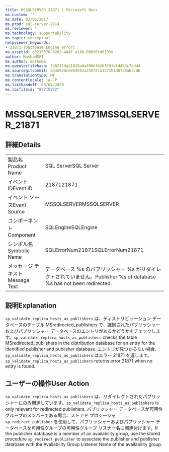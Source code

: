 ```yaml
---
title: MSSQLSERVER_21871 | Microsoft Docs
ms.custom: ''
ms.date: 03/06/2017
ms.prod: sql-server-2014
ms.reviewer: ''
ms.technology: supportability
ms.topic: conceptual
helpviewer_keywords:
- 21871 (Database Engine error)
ms.assetid: d3215378-9282-444f-a18b-00b96fd0133d
author: MashaMSFT
ms.author: mathoma
ms.openlocfilehash: f26211da21829a0a898dfb36ff9fefd453c7ad44
ms.sourcegitcommit: ad4d92dce894592a259721a1571b1d8736abacdb
ms.translationtype: MT
ms.contentlocale: ja-JP
ms.lasthandoff: 08/04/2020
ms.locfileid: "87715322"
---
```

# <a name="mssqlserver_21871"></a><span data-ttu-id="da077-102">MSSQLSERVER_21871</span><span class="sxs-lookup"><span data-stu-id="da077-102">MSSQLSERVER_21871</span></span>
    
## <a name="details"></a><span data-ttu-id="da077-103">詳細</span><span class="sxs-lookup"><span data-stu-id="da077-103">Details</span></span>  
  
|||  
|-|-|  
|<span data-ttu-id="da077-104">製品名</span><span class="sxs-lookup"><span data-stu-id="da077-104">Product Name</span></span>|<span data-ttu-id="da077-105">SQL Server</span><span class="sxs-lookup"><span data-stu-id="da077-105">SQL Server</span></span>|  
|<span data-ttu-id="da077-106">イベント ID</span><span class="sxs-lookup"><span data-stu-id="da077-106">Event ID</span></span>|<span data-ttu-id="da077-107">21871</span><span class="sxs-lookup"><span data-stu-id="da077-107">21871</span></span>|  
|<span data-ttu-id="da077-108">イベント ソース</span><span class="sxs-lookup"><span data-stu-id="da077-108">Event Source</span></span>|<span data-ttu-id="da077-109">MSSQLSERVER</span><span class="sxs-lookup"><span data-stu-id="da077-109">MSSQLSERVER</span></span>|  
|<span data-ttu-id="da077-110">コンポーネント</span><span class="sxs-lookup"><span data-stu-id="da077-110">Component</span></span>|<span data-ttu-id="da077-111">SQLEngine</span><span class="sxs-lookup"><span data-stu-id="da077-111">SQLEngine</span></span>|  
|<span data-ttu-id="da077-112">シンボル名</span><span class="sxs-lookup"><span data-stu-id="da077-112">Symbolic Name</span></span>|<span data-ttu-id="da077-113">SQLErrorNum21871</span><span class="sxs-lookup"><span data-stu-id="da077-113">SQLErrorNum21871</span></span>|  
|<span data-ttu-id="da077-114">メッセージ テキスト</span><span class="sxs-lookup"><span data-stu-id="da077-114">Message Text</span></span>|<span data-ttu-id="da077-115">データベース %s のパブリッシャー %s がリダイレクトされていません。</span><span class="sxs-lookup"><span data-stu-id="da077-115">Publisher %s of database %s has not been redirected.</span></span>|  
  
## <a name="explanation"></a><span data-ttu-id="da077-116">説明</span><span class="sxs-lookup"><span data-stu-id="da077-116">Explanation</span></span>  
 <span data-ttu-id="da077-117">`sp_validate_replica_hosts_as_publishers` は、ディストリビューション データベースのテーブル MSredirected_publishers で、識別されたパブリッシャーおよびパブリッシャー データベースのエントリがあるかどうかをチェックします。</span><span class="sxs-lookup"><span data-stu-id="da077-117">`sp_validate_replica_hosts_as_publishers` checks the table MSredirected_publishers in the distribution database for an entry for the identified publisher and publisher database.</span></span>  <span data-ttu-id="da077-118">エントリが見つからない場合、`sp_validate_replica_hosts_as_publishers` はエラー 21871 を返します。</span><span class="sxs-lookup"><span data-stu-id="da077-118">`sp_validate_replica_hosts_as_publishers` returns error 21871 when no entry is found.</span></span>  
  
## <a name="user-action"></a><span data-ttu-id="da077-119">ユーザーの操作</span><span class="sxs-lookup"><span data-stu-id="da077-119">User Action</span></span>  
 <span data-ttu-id="da077-120">`sp_validate_replica_hosts_as_publishers` は、リダイレクトされたパブリッシャーにのみ関連しています。</span><span class="sxs-lookup"><span data-stu-id="da077-120">`sp_validate_replica_hosts_as_publishers` is only relevant for redirected publishers.</span></span> <span data-ttu-id="da077-121">パブリッシャー データベースが可用性グループのメンバーである場合、ストアド プロシージャ `sp_redirect_publisher` を使用して、パブリッシャーおよびパブリッシャー データベースを可用性グループの可用性グループ リスナー名に関連付けます。</span><span class="sxs-lookup"><span data-stu-id="da077-121">If the publisher database is a member of an availability group, use the stored procedure `sp_redirect_publisher` to associate the publisher and publisher database with the Availability Group Listener Name of the availability group.</span></span>  
  
  
